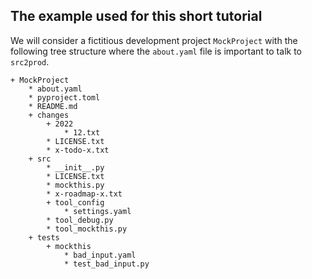 The example used for this short tutorial
----------------------------------------

We will consider a fictitious development project `MockProject` with the following tree structure where the `about.yaml` file is important to talk to `src2prod`.

~~~
+ MockProject
    * about.yaml
    * pyproject.toml
    * README.md
    + changes
        + 2022
            * 12.txt
        * LICENSE.txt
        * x-todo-x.txt
    + src
        * __init__.py
        * LICENSE.txt
        * mockthis.py
        * x-roadmap-x.txt
        + tool_config
            * settings.yaml
        * tool_debug.py
        * tool_mockthis.py
    + tests
        + mockthis
            * bad_input.yaml
            * test_bad_input.py
~~~
